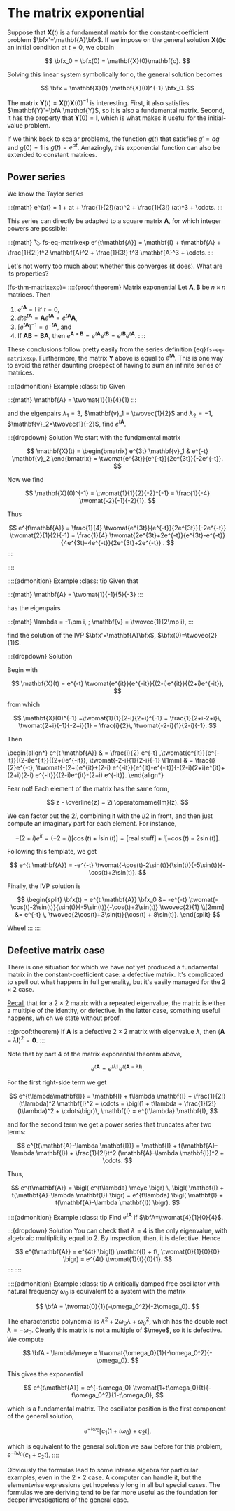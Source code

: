 # The matrix exponential

Suppose that $\mathbf{X}(t)$ is a fundamental matrix for the constant-coefficient problem $\bfx'=\mathbf{A}\bfx$. If we impose on the general solution $\mathbf{X}(t)\mathbf{c}$ an initial condition at $t=0$, we obtain

$$
\bfx_0 = \bfx(0) = \mathbf{X}(0)\mathbf{c}.
$$

Solving this linear system symbolically for $\mathbf{c}$, the general solution becomes

$$
\bfx = \mathbf{X}(t) \mathbf{X}(0)^{-1} \bfx_0.
$$

The matrix $\mathbf{Y}(t) = \mathbf{X}(t) \mathbf{X}(0)^{-1}$ is interesting. First, it also satisfies $\mathbf{Y}'=\bfA \mathbf{Y}$, so it is also a fundamental matrix. Second, it has the property that $\mathbf{Y}(0)=\mathbf{I}$, which is what makes it useful for the initial-value problem. 

If we think back to scalar problems, the function $g(t)$ that satisfies $g'=ag$ and $g(0)=1$ is $g(t)=e^{at}$. Amazingly, this exponential function can also be extended to constant matrices.

## Power series

We know the Taylor series 

:::{math}
e^{at} = 1 + at + \frac{1}{2!}(at)^2 + \frac{1}{3!} (at)^3 + \cdots.
:::

This series can directly be adapted to a square matrix $\mathbf{A}$, for which integer powers are possible:

:::{math}
:label: fs-eq-matrixexp
e^{t\mathbf{A}} = \mathbf{I} + t\mathbf{A} + \frac{1}{2!}t^2 \mathbf{A}^2 + \frac{1}{3!} t^3 \mathbf{A}^3 + \cdots.
:::

Let's not worry too much about whether this converges (it does). What are its properties? 

(fs-thm-matrixexp)=
::::{proof:theorem} Matrix exponential
Let $\mathbf{A},\mathbf{B}$ be $n\times n$ matrices. Then 

1. $e^{t\mathbf{A}}=\mathbf{I}$ if $t=0$,
2. $\dd{}{t}e^{t\mathbf{A}} = \mathbf{A} e^{t\mathbf{A}} = e^{t\mathbf{A}}\mathbf{A}$,
3. $[e^{t\mathbf{A}}]^{-1} = e^{-t\mathbf{A}}$, and
4. If $\mathbf{A}\mathbf{B}=\mathbf{B}\mathbf{A}$, then $e^{\mathbf{A}+\mathbf{B}} = e^{t\mathbf{A}}e^{t\mathbf{B}} = e^{t\mathbf{B}}e^{t\mathbf{A}}$.
::::

These conclusions follow pretty easily from the series definition {eq}`fs-eq-matrixexp`. Furthermore, the matrix $\mathbf{Y}$ above is equal to $e^{t\mathbf{A}}$. This is one way to avoid the rather daunting prospect of having to sum an infinite series of matrices.

::::{admonition} Example
:class: tip
Given 

:::{math}
\mathbf{A} = \twomat{1}{1}{4}{1}
:::

and the eigenpairs $\lambda_1=3$, $\mathbf{v}_1 = \twovec{1}{2}$ and $\lambda_2=-1$, $\mathbf{v}_2=\twovec{1}{-2}$, find $e^{t\mathbf{A}}$.

:::{dropdown} Solution
We start with the fundamental matrix

$$
\mathbf{X}(t) = \begin{bmatrix} e^{3t} \mathbf{v}_1 & e^{-t} \mathbf{v}_2 \end{bmatrix}
= \twomat{e^{3t}}{e^{-t}}{2e^{3t}}{-2e^{-t}}.
$$

Now we find

$$
\mathbf{X}(0)^{-1} = \twomat{1}{1}{2}{-2}^{-1} = \frac{1}{-4} \twomat{-2}{-1}{-2}{1}.
$$

Thus

$$
e^{t\mathbf{A}} = \frac{1}{4} \twomat{e^{3t}}{e^{-t}}{2e^{3t}}{-2e^{-t}} 
\twomat{2}{1}{2}{-1} = \frac{1}{4} \twomat{2e^{3t}+2e^{-t}}{e^{3t}-e^{-t}}{4e^{3t}-4e^{-t}}{2e^{3t}+2e^{-t}} .
$$
:::

::::

::::{admonition} Example
:class: tip
Given that 

:::{math}
\mathbf{A} = \twomat{1}{-1}{5}{-3}
:::

has the eigenpairs 

:::{math}
\lambda = -1\pm i, \; \mathbf{v} = \twovec{1}{2\mp i},
:::

find the solution of the IVP $\bfx'=\mathbf{A}\bfx$, $\bfx(0)=\twovec{2}{1}$.

:::{dropdown} Solution

Begin with 

$$
\mathbf{X}(t) = e^{-t} \twomat{e^{it}}{e^{-it}}{(2-i)e^{it}}{(2+i)e^{-it}},
$$

from which

$$
\mathbf{X}(0)^{-1} =\twomat{1}{1}{2-i}{2+i}^{-1} = \frac{1}{2+i-2+i}\, \twomat{2+i}{-1}{-2+i}{1} = \frac{i}{2}\, \twomat{-2-i}{1}{2-i}{-1}.
$$

Then 

\begin{align*}
e^{t \mathbf{A}} & = \frac{i}{2} e^{-t} \,\twomat{e^{it}}{e^{-it}}{(2-i)e^{it}}{(2+i)e^{-it}}\, \twomat{-2-i}{1}{2-i}{-1} \\[1mm]
& = \frac{i}{2}e^{-t}\,  \twomat{-(2+i)e^{it}+(2-i) e^{-it}}{e^{it}-e^{-it}}{-(2-i)(2+i)e^{it}+(2+i)(2-i) e^{-it}}{(2-i)e^{it}-(2+i) e^{-it}}.
\end{align*}

Fear not! Each element of the matrix has the same form,

$$
z - \overline{z} = 2i \operatorname{Im}(z).
$$

We can factor out the $2i$, combining it with the $i/2$ in front, and then just compute an imaginary part for each element. For instance,

$$
-(2+i)e^{it} = (-2-i)[ \cos(t)+i\sin(t) ] = [ \text{real stuff} ] + i[ -\cos(t) -2\sin(t) ].
$$

Following this template, we get

$$
e^{t \mathbf{A}} = -e^{-t} \twomat{-\cos(t)-2\sin(t)}{\sin(t)}{-5\sin(t)}{-\cos(t)+2\sin(t)}.
$$

Finally, the IVP solution is

$$
\begin{split}
\bfx(t) = e^{t \mathbf{A}} \bfx_0 &= -e^{-t} \twomat{-\cos(t)-2\sin(t)}{\sin(t)}{-5\sin(t)}{-\cos(t)+2\sin(t)} \twovec{2}{1} \\[2mm]
&= e^{-t} \, \twovec{2\cos(t)+3\sin(t)}{\cos(t) + 8\sin(t)}.
\end{split}
$$

Whee!
:::
::::

## Defective matrix case

There is one situation for which we have not yet produced a fundamental matrix in the constant-coefficient case: a defective matrix. It's complicated to spell out what happens in full generality, but it's easily managed for the $2\times 2$ case.

[Recall](thm-la-2x2defective) that for a $2\times 2$ matrix with a repeated eigenvalue, the matrix is either a multiple of the identity, or defective. In the latter case, something useful happens, which we state without proof.

:::{proof:theorem}
If $\mathbf{A}$ is a defective $2\times 2$ matrix with eigenvalue $\lambda$, then $(\mathbf{A}-\lambda \mathbf{I})^2= \boldsymbol{0}$.
:::

Note that by part 4 of the matrix exponential theorem above,

$$
e^{t\mathbf{A}} = e^{t\lambda\mathbf{I}} \,  e^{t(\mathbf{A}-\lambda \mathbf{I})}.
$$

For the first right-side term we get

$$
e^{t\lambda\mathbf{I}} = \mathbf{I} + t\lambda \mathbf{I} + \frac{1}{2!}(t\lambda)^2 \mathbf{I}^2 + \cdots = \bigl(1 + t\lambda + \frac{1}{2!}(t\lambda)^2 + \cdots\bigr)\, \mathbf{I} = 
e^{t\lambda} \mathbf{I},
$$

and for the second term we get a power series that truncates after two terms:

$$
e^{t(\mathbf{A}-\lambda \mathbf{I})} = \mathbf{I} + t(\mathbf{A}-\lambda \mathbf{I}) + \frac{1}{2!}t^2 (\mathbf{A}-\lambda \mathbf{I})^2 + \cdots.
$$

Thus,

$$
e^{t\mathbf{A}} = \bigl( e^{t\lambda} \meye \bigr) \,  \bigl( \mathbf{I} + t(\mathbf{A}-\lambda \mathbf{I}) \bigr)  =  e^{t\lambda} \bigl( \mathbf{I} + t(\mathbf{A}-\lambda \mathbf{I}) \bigr).
$$

::::{admonition} Example
:class: tip
Find $e^{t\mathbf{A}}$ if $\bfA=\twomat{4}{1}{0}{4}$.

:::{dropdown} Solution
You can check that $\lambda=4$ is the only eigenvalue, with algebraic multiplicity equal to 2. By inspection, then, it is defective. Hence

$$
e^{t\mathbf{A}} =  e^{4t} \bigl() \mathbf{I} + t\, \twomat{0}{1}{0}{0} \bigr)
= e^{4t} \twomat{1}{t}{0}{1}.
$$
:::
::::

::::{admonition} Example
:class: tip
A critically damped free oscillator with natural frequency $\omega_0$ is equivalent to a system with the matrix

$$
\bfA = \twomat{0}{1}{-\omega_0^2}{-2\omega_0}.
$$

The characteristic polynomial is $\lambda^2 + 2\omega_0\lambda + \omega_0^2$, which has the double root $\lambda=-\omega_0$. Clearly this matrix is not a multiple of $\meye$, so it is defective. We compute

$$
\bfA - \lambda\meye = \twomat{\omega_0}{1}{-\omega_0^2}{-\omega_0}.
$$

This gives the exponential

$$
e^{t\mathbf{A}} = e^{-t\omega_0} \twomat{1+t\omega_0}{t}{-t\omega_0^2}{1-t\omega_0},
$$

which is a fundamental matrix. The oscillator position is the first component of the general solution,

$$
e^{-t\omega_0}[ c_1 (1+t\omega_0) + c_2 t],
$$

which is equivalent to the general solution we saw before for this problem, $e^{-t\omega_0}(c_1+c_2t)$.
::::

Obviously the formulas lead to some intense algebra for particular examples, even in the $2\times 2$ case. A computer can handle it, but the elementwise expressions get hopelessly long in all but special cases. The formulas we are deriving tend to be far more useful as the foundation for deeper investigations of the general case.


